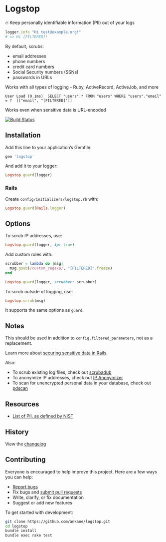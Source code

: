 # Logstop

:fire: Keep personally identifiable information (PII) out of your logs

```ruby
logger.info "Hi test@example.org!"
# => Hi [FILTERED]!
```

By default, scrubs:

- email addresses
- phone numbers
- credit card numbers
- Social Security numbers (SSNs)
- passwords in URLs

Works with all types of logging - Ruby, ActiveRecord, ActiveJob, and more

```
User Load (0.1ms)  SELECT "users".* FROM "users" WHERE "users"."email" = ?  [["email", "[FILTERED]"]]
```

Works even when sensitive data is URL-encoded

[![Build Status](https://github.com/ankane/logstop/workflows/build/badge.svg?branch=master)](https://github.com/ankane/logstop/actions)

## Installation

Add this line to your application’s Gemfile:

```ruby
gem 'logstop'
```

And add it to your logger:

```ruby
Logstop.guard(logger)
```

### Rails

Create `config/initializers/logstop.rb` with:

```ruby
Logstop.guard(Rails.logger)
```

## Options

To scrub IP addresses, use:

```ruby
Logstop.guard(logger, ip: true)
```

Add custom rules with:

```ruby
scrubber = lambda do |msg|
  msg.gsub(/custom_regexp/, "[FILTERED]".freeze)
end

Logstop.guard(logger, scrubber: scrubber)
```

To scrub outside of logging, use:

```ruby
Logstop.scrub(msg)
```

It supports the same options as `guard`.

## Notes

This should be used in addition to `config.filtered_parameters`, not as a replacement.

Learn more about [securing sensitive data in Rails](https://ankane.org/sensitive-data-rails).

Also:

- To scrub existing log files, check out [scrubadub](https://github.com/datascopeanalytics/scrubadub)
- To anonymize IP addresses, check out [IP Anonymizer](https://github.com/ankane/ip_anonymizer)
- To scan for unencrypted personal data in your database, check out [pdscan](https://github.com/ankane/pdscan)

## Resources

- [List of PII, as defined by NIST](https://en.wikipedia.org/wiki/Personally_identifiable_information#NIST_definition)

## History

View the [changelog](CHANGELOG.md)

## Contributing

Everyone is encouraged to help improve this project. Here are a few ways you can help:

- [Report bugs](https://github.com/ankane/logstop/issues)
- Fix bugs and [submit pull requests](https://github.com/ankane/logstop/pulls)
- Write, clarify, or fix documentation
- Suggest or add new features

To get started with development:

```sh
git clone https://github.com/ankane/logstop.git
cd logstop
bundle install
bundle exec rake test
```
